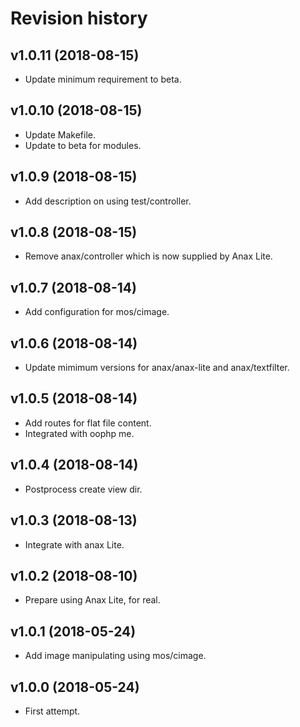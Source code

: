 Revision history
=================================



v1.0.11 (2018-08-15)
---------------------------------

* Update minimum requirement to beta.



v1.0.10 (2018-08-15)
---------------------------------

* Update Makefile.
* Update to beta for modules.



v1.0.9 (2018-08-15)
---------------------------------

* Add description on using test/controller.



v1.0.8 (2018-08-15)
---------------------------------

* Remove anax/controller which is now supplied by Anax Lite.



v1.0.7 (2018-08-14)
---------------------------------

* Add configuration for mos/cimage.



v1.0.6 (2018-08-14)
---------------------------------

* Update mimimum versions for anax/anax-lite and anax/textfilter.



v1.0.5 (2018-08-14)
---------------------------------

* Add routes for flat file content.
* Integrated with oophp me.



v1.0.4 (2018-08-14)
---------------------------------

* Postprocess create view dir.



v1.0.3 (2018-08-13)
---------------------------------

* Integrate with anax Lite.



v1.0.2 (2018-08-10)
---------------------------------

* Prepare using Anax Lite, for real.



v1.0.1 (2018-05-24)
---------------------------------

* Add image manipulating using mos/cimage.



v1.0.0 (2018-05-24)
---------------------------------

* First attempt.
